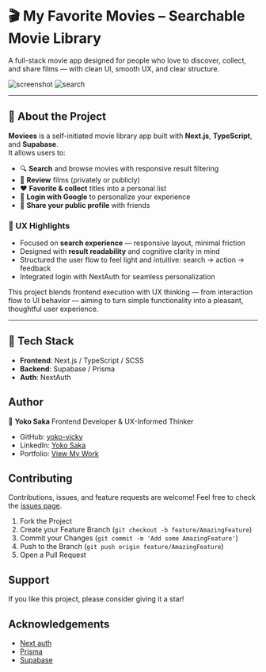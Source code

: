 # 🎬 My Favorite Movies – Searchable Movie Library

A full-stack movie app designed for people who love to discover, collect, and share films — with clean UI, smooth UX, and clear structure.

![screenshot](./screenshot.png)
![search](./moviees-search.gif)

---

## 🌟 About the Project

**Moviees** is a self-initiated movie library app built with **Next.js**, **TypeScript**, and **Supabase**.  
It allows users to:

- 🔍 **Search** and browse movies with responsive result filtering  
- 💬 **Review** films (privately or publicly)  
- ❤️ **Favorite & collect** titles into a personal list  
- 🔐 **Login with Google** to personalize your experience  
- 📣 **Share your public profile** with friends

### 🧠 UX Highlights
- Focused on **search experience** — responsive layout, minimal friction
- Designed with **result readability** and cognitive clarity in mind
- Structured the user flow to feel light and intuitive: search → action → feedback
- Integrated login with NextAuth for seamless personalization

This project blends frontend execution with UX thinking — from interaction flow to UI behavior — aiming to turn simple functionality into a pleasant, thoughtful user experience.

---

## 🚀 Tech Stack

- **Frontend**: Next.js / TypeScript / SCSS
- **Backend**: Supabase / Prisma
- **Auth**: NextAuth

<!-- ## Live App

[Live App Link](https://www.moviees.life/) -->

<!-- ## Getting Started

To get a local copy up and running follow these simple example steps.

1. On the project GitHub page, navigate to the main page of the repository.
2. Under the repository name, locate and click on a green button named `Code`.
3. Copy the project URL as displayed.
4. If you're running the Windows Operating System, open your command prompt. On Linux, Open your terminal.
5. Change the current working directory to the location where you want the cloned directory to be made. Leave as it is if the current location is where you want the project to be.
6. Type git clone, and then paste the URL you copied in Step 3. <br>
   e.g. $ git clone https://github.com/yourUsername/yourProjectName
7. Press Enter. Your local copy will be created.
8. Go to helpers/baseUrl.js and rewrite the baseUrl like `http://localhost:3001/` so you can run this project in your local environment
9. To run the server, run `npm start`
10. To run the tests, run `npm test` -->

## Author

👤 **Yoko Saka**
Frontend Developer & UX-Informed Thinker
- GitHub: [yoko-vicky](https://github.com/yoko-vicky)
- LinkedIn: [Yoko Saka](https://www.linkedin.com/in/yoko-vicky/)
- Portfolio: [View My Work](https://www.yokoworks.dev/)

## Contributing

Contributions, issues, and feature requests are welcome!
Feel free to check the [issues page](../../issues).

1. Fork the Project
2. Create your Feature Branch (`git checkout -b feature/AmazingFeature`)
3. Commit your Changes (`git commit -m 'Add some AmazingFeature'`)
4. Push to the Branch (`git push origin feature/AmazingFeature`)
5. Open a Pull Request

## Support

If you like this project, please consider giving it a star!

<!-- ## License

This project is [MIT](./LICENSE) licensed except for the design above -->

## Acknowledgements

- [Next auth](https://next-auth.js.org/)
- [Prisma](https://www.prisma.io/)
- [Supabase](https://supabase.com/)
